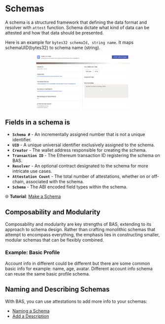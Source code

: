 # Schemas

A schema is a structured framework that defining the data format and resolver with `attest` function. Schema dictate what kind of data can be attested and how that data should be presented.

Here is an example for `bytes32 schemaId, string name`. It maps schemaUID(bytes32) to schema name (string).

<div align="center" id="Schema Detail">
    <img src="/figures/schema_detail.png" width="60%" />
</div>

## Fields in a schema is

- **`Schema #`** - An incrementally assigned number that is not a unique identifier.
- **`UID`** - A unique universal identifier exclusively assigned to the schema.
- **`Creator`** - The wallet address responsible for creating the schema.
- **`Transaction ID`** - The Ethereum transaction ID registering the schema on BAS.
- **`Resolver`** - An optional contract designated to the schema for more intricate use cases.
- **`Attestation Count`** - The total number of attestations, whether on or off-chain, associated with the schema.
- **`Schema`** - The ABI encoded field types within the schema.

🌐 **Tutorial**: [Make a Schema](../tutorials/create_schema.md)

## **Composability and Modularity**

Composability and modularity are key strengths of BAS, extending to its approach to schema design. Rather than crafting monolithic schemas that attempt to encompass everything, the emphasis lies in constructing smaller, modular schemas that can be flexibly combined.

### Example: Basic Profile

Account info in different could be different but there are some common basic info for example: name, age, avatar. Different account info schema can reuse the same basic profile schema.

## Naming and Describing Schemas

With BAS, you can use attestations to add more info to your schemas:

- [Naming a Schema](./composability.md#naming-a-schema--description-of-a-schema)
- [Add a Description](./composability.md#naming-a-schema--description-of-a-schema)